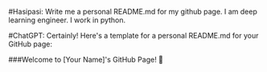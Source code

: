 #Hasipasi:
  Write me a personal README.md for my github page. 
  I am deep learning engineer. 
  I work in python.

#ChatGPT:
  Certainly! Here's a template for a personal README.md for your GitHub page:
  
  ###Welcome to [Your Name]'s GitHub Page! 👋
